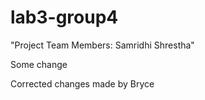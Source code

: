# lab3-group4
"Project Team Members: Samridhi Shrestha"




Some change

Corrected changes made by Bryce
